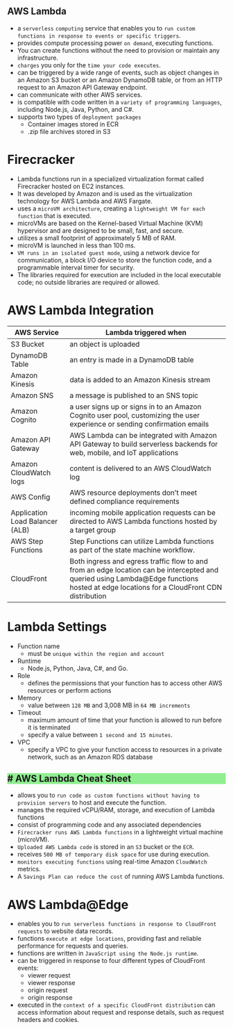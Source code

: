 AWS Lambda
---

- a `serverless` `computing` service that enables you to `run custom functions in response to events or specific triggers`.
- provides compute processing power `on demand`, executing functions.
- You can create functions without the need to provision or maintain any infrastructure.
- `charges` you only for the `time your code executes`.
- can be triggered by a wide range of events, such as object changes in an Amazon S3 bucket or an Amazon DynamoDB table, or from an HTTP request to an Amazon API Gateway endpoint.
- can communicate with other AWS services.
- is compatible with code written in a `variety of programming languages`, including Node.js, Java, Python, and C#.
- supports two types of `deployment packages`
  - Container images stored in ECR
  - .zip file archives stored in S3

# Firecracker

- Lambda functions run in a specialized virtualization format called Firecracker hosted on EC2 instances.
- It was developed by Amazon and is used as the virtualization technology for AWS Lambda and AWS Fargate.
- uses a `microVM architecture`, creating a `lightweight VM for each function` that is executed.
- microVMs are based on the Kernel-based Virtual Machine (KVM) hypervisor and are designed to be small, fast, and secure.
- utilizes a small footprint of approximately 5 MB of RAM.
- microVM is launched in less than 100 ms.
- `VM runs in an isolated guest mode`, using a network device for communication, a block I/O device to store the function code, and a programmable interval timer for security.
- The libraries required for execution are included in the local executable code; no outside libraries are required or allowed.

# AWS Lambda Integration

AWS Service | Lambda triggered when
--  | --  
S3 Bucket | an object is uploaded
DynamoDB Table  | an entry is made in a DynamoDB table
Amazon Kinesis  | data is added to an Amazon Kinesis stream
Amazon SNS      | a message is published to an SNS topic
Amazon Cognito  | a user signs up or signs in to an Amazon Cognito user pool, customizing the user experience or sending confirmation emails
Amazon API Gateway  | AWS Lambda can be integrated with Amazon API Gateway to build serverless backends for web, mobile, and IoT applications
Amazon CloudWatch logs  | content is delivered to an AWS CloudWatch log
AWS Config  | AWS resource deployments don’t meet defined compliance requirements
Application Load Balancer (ALB) | incoming mobile application requests can be directed to AWS Lambda functions hosted by a target group
AWS Step Functions  |  Step Functions can utilize Lambda functions as part of the state machine workflow.
CloudFront  | Both ingress and egress traffic flow to and from an edge location can be intercepted and queried using Lambda@Edge functions hosted at edge locations for a CloudFront CDN distribution

# Lambda Settings

- Function name
  - must be `unique within the region and account`
- Runtime
  - Node.js, Python, Java, C#, and Go.
- Role
  - defines the permissions that your function has to access other AWS resources or perform actions
- Memory
  - value between `128 MB` and 3,008 MB in `64 MB increments`
- Timeout
  - maximum amount of time that your function is allowed to run before it is terminated
  - specify a value between `1 second and 15 minutes`.
- VPC
  - specify a VPC to give your function access to resources in a private network, such as an Amazon RDS database

<h2 style="background-color:lightgreen"># AWS Lambda Cheat Sheet</h2>

- allows you to `run code as custom functions without having to provision servers` to host and execute the function.
- manages the required vCPU/RAM, storage, and execution of Lambda functions
- consist of programming code and any associated dependencies
- `Firecracker runs AWS Lambda functions` in a lightweight virtual machine (microVM).
- `Uploaded AWS Lambda code` is stored in an `S3` bucket or the `ECR`.
- receives `500 MB of temporary disk space` for use during execution.
- `monitors executing functions` using real-time Amazon `CloudWatch` metrics.
- A `Savings Plan can reduce the cost` of running AWS Lambda functions.

# AWS Lambda@Edge

- enables you to `run serverless functions in response to CloudFront requests` to website data records.
- functions `execute at edge locations`, providing fast and reliable performance for requests and queries.
- functions are written in `JavaScript using the Node.js runtime`.
- can be triggered in response to four different types of CloudFront events:
  - viewer request
  - viewer response
  - origin request
  - origin response
- executed in the `context of a specific CloudFront distribution` can access information about request and response details, such as request headers and cookies.
